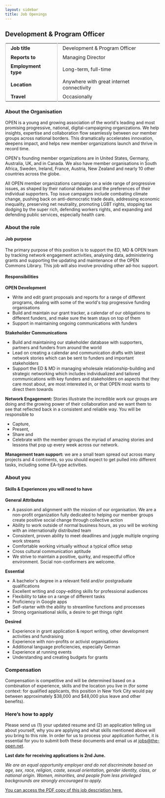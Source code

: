 ```yaml
---
layout: sidebar
title: Job Openings
---
```


Development & Program Officer
-----------------------------

|   |   |
|---|---|
| **Job title** | Development & Program Officer |
| **Reports to** | Managing Director |
| **Employment type** | Long-term, full-time |
| **Location** | Anywhere with great internet connectivity |
| **Travel** | Occasionally |

<style>
td { padding: 0.3rem 1rem; }
td { border-left: 2px solid #ddd; }
</style>

### About the Organisation

OPEN is a young and growing association of the world's leading and most promising progressive, national, digital-campaigning organizations. We help insights, expertise and collaboration flow seamlessly between our member groups across national borders. This dramatically accelerates innovation, deepens impact, and helps new member organizations launch and thrive in record time.

OPEN's founding member organizations are in United States, Germany, Australia, UK, and in Canada. We also have member organisations in South Africa, Sweden, Ireland, France, Austria, New Zealand and nearly 10 other countries across the globe.

All OPEN member organizations campaign on a wide range of progressive issues, as shaped by their national debates and the preferences of their individual supporters. Top issue campaigns include combating climate change, pushing back on anti-democratic trade deals, addressing economic inequality, preserving net neutrality, promoting LGBT rights, stopping tax dodging by the super rich, defending workers rights, and expanding and defending public services, especially health care.

### About the role

#### Job purpose
The primary purpose of this position is to support the ED, MD & OPEN team by tracking network engagement activities, analysing data, administering grants and supporting the updating and maintenance of the OPEN Commons Library. This job will also involve providing other ad-hoc support.

#### Responsibilities

**OPEN Development**
* Write and edit grant proposals and reports for a range of different programs, dealing
with some of the world's top progressive funding organisations
* Build and maintain our grant tracker, a calendar of our obligations to different funders,
and make sure the team stays on top of them
* Support in maintaining ongoing communications with funders

**Stakeholder Communications**
* Build and maintaining our stakeholder database with supporters, partners and funders
from around the world
* Lead on creating a calendar and communication drafts with latest network stories
which can be sent to funders and important stakeholders
* Support the ED & MD in managing wholesale relationship-building and strategic
networking which includes individualized and tailored communications with key funders and stakeholders on aspects that they care most about, are most interested in, or that OPEN most wants to direct them towards

**Network Engagement:**  Stories illustrate the incredible work our groups are doing and the growing power of their collaboration and we want them to see that reflected back in a consistent and reliable way. You will be responsible to
* Capture,
* Present,
* Share and
* Celebrate with the member groups the myriad of amazing stories and lessons that pop
up every week across our network.

**Management team support:** we are a small team spread out across many projects and 4 continents, so you should expect to get pulled into different tasks, including some EA-type activities.

### About you

#### Skills & Experiences you will need to have

**General Attributes**
* A passion and alignment with the mission of our organisation. We are a non-profit organization fully dedicated to helping our member groups create positive social change through collective action
* Ability to work outside of normal business hours, as you will be working with an internationally distributed team
* Consistent, proven ability to meet deadlines and juggle multiple ongoing work streams
* Comfortable working virtually without a typical office setup
* Cross cultural communication aptitude
* We strive to maintain a positive, quirky, and respectful office environment. Social
non-conformers are welcome.

**Essential**
* A bachelor's degree in a relevant field and/or postgraduate qualifications
* Excellent writing and copy-editing skills for professional audiences
* Flexibility to take on a range of different tasks
* Proficiency in Google apps
* Self-starter with the ability to streamline functions and processes
* Strong organisational skills, a desire to get things right

**Desired**
* Experience in grant application & report writing, other development activities and
fundraising
* Experience with non-profits or activist organisations
* Additional language proficiencies, especially German
* Experience at running events
* Understanding and creating budgets for grants

### Compensation
Compensation is competitive and will be determined based on a combination of experience, skills and the location you live in (for some context: for qualified applicants, this position in New York City would pay between approximately $38,000 and $48,000 plus leave and other benefits).

### Here&rsquo;s how to apply

Please send us (1) your updated resume and (2) an application telling us about yourself, why you are applying and what skills mentioned above will you bring to this role. In order for us to process your application further, it is essential for you to submit both these documents and email us at [jobs@the-open.net](mailto:jobs@the-open.net).

**Last date for receiving applications is 2nd June.**

*We are an equal opportunity employer and do not discriminate based on age, sex, race, religion, caste, sexual orientation, gender identity, class, or national origin. Women, minorities, and people from less privileged backgrounds are strongly encouraged to apply.*

[You can access the PDF copy of this job description here.](/static/files/job-development-program-officer.pdf)
